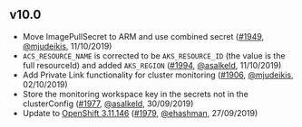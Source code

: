 ## v10.0

- Move ImagePullSecret to ARM and use combined secret ([#1949](https://github.com/openshift/openshift-azure/pull/1949), [@mjudeikis](https://github.com/mjudeikis), 11/10/2019)
- `ACS_RESOURCE_NAME` is corrected to be `AKS_RESOURCE_ID` (the value is the full resourceId) and added `AKS_REGION` ([#1994](https://github.com/openshift/openshift-azure/pull/1994), [@asalkeld](https://github.com/asalkeld), 11/10/2019)
- Add Private Link functionality for cluster monitoring  ([#1906](https://github.com/openshift/openshift-azure/pull/1906), [@mjudeikis](https://github.com/mjudeikis), 02/10/2019)
- Store the monitoring workspace key in the secrets not in the clusterConfig ([#1977](https://github.com/openshift/openshift-azure/pull/1977), [@asalkeld](https://github.com/asalkeld), 30/09/2019)
- Update to [OpenShift 3.11.146](https://docs.openshift.com/container-platform/3.11/release_notes/ocp_3_11_release_notes.html#ocp-3-11-146) ([#1979](https://github.com/openshift/openshift-azure/pull/1979), [@ehashman](https://github.com/ehashman), 27/09/2019)
